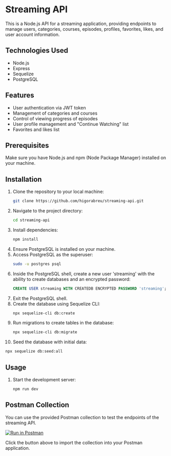 # Streaming API

This is a Node.js API for a streaming application, providing endpoints to manage users, categories, courses, episodes, profiles, favorites, likes, and user account information.

## Technologies Used

- Node.js
- Express
- Sequelize
- PostgreSQL

## Features

- User authentication via JWT token
- Management of categories and courses
- Control of viewing progress of episodes
- User profile management and "Continue Watching" list
- Favorites and likes list

## Prerequisites

Make sure you have Node.js and npm (Node Package Manager) installed on your machine.

## Installation

1. Clone the repository to your local machine:
   ```bash
   git clone https://github.com/higorabreu/streaming-api.git
   ```
2. Navigate to the project directory:
   ```bash
   cd streaming-api
   ```
3. Install dependencies:
   ```bash
   npm install
   ```
4. Ensure PostgreSQL is installed on your machine.
5. Access PostgreSQL as the superuser:
   ```bash
   sudo -u postgres psql
   ```
6. Inside the PostgreSQL shell, create a new user 'streaming' with the ability to create databases and an encrypted password:
   ```sql
   CREATE USER streaming WITH CREATEDB ENCRYPTED PASSWORD 'streaming';
   ```
7. Exit the PostgreSQL shell.
8. Create the database using Sequelize CLI:
   ```bash
   npx sequelize-cli db:create
   ```
9. Run migrations to create tables in the database:
   ```bash
   npx sequelize-cli db:migrate
   ```
10. Seed the database with initial data:
   ```bash
   npx sequelize db:seed:all
   ```

## Usage

1. Start the development server:
   ```bash
   npm run dev
   ```

## Postman Collection

You can use the provided Postman collection to test the endpoints of the streaming API.

[![Run in Postman](https://run.pstmn.io/button.svg)](https://elements.getpostman.com/redirect?entityId=28919232-627263f4-bafb-4d5b-82be-e6ba8e41e686&entityType=collection)

Click the button above to import the collection into your Postman application.
